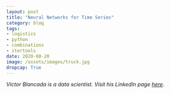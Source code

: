 ```yaml
---
layout: post
title: "Neural Networks for Time Series"
category: blog
tags: 
- logistics
- python
- combinations
- itertools
date: 2020-08-20
image: /assets/images/truck.jpg
dropcap: True
---
```




*Victor Blancada is a data scientist. Visit his LinkedIn page [here](https://www.linkedin.com/in/geloblancada/).* 